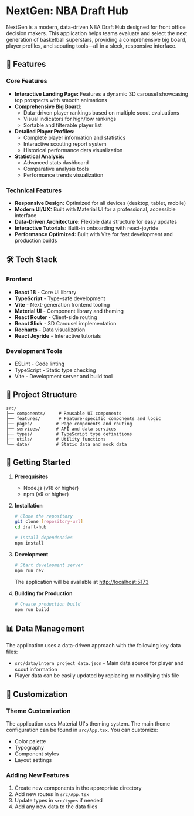 # NextGen: NBA Draft Hub

NextGen is a modern, data-driven NBA Draft Hub designed for front office decision makers. This application helps teams evaluate and select the next generation of basketball superstars, providing a comprehensive big board, player profiles, and scouting tools—all in a sleek, responsive interface.

## 🚀 Features

### Core Features
- **Interactive Landing Page:** Features a dynamic 3D carousel showcasing top prospects with smooth animations
- **Comprehensive Big Board:** 
  - Data-driven player rankings based on multiple scout evaluations
  - Visual indicators for high/low rankings
  - Sortable and filterable player list
- **Detailed Player Profiles:**
  - Complete player information and statistics
  - Interactive scouting report system
  - Historical performance data visualization
- **Statistical Analysis:**
  - Advanced stats dashboard
  - Comparative analysis tools
  - Performance trends visualization

### Technical Features
- **Responsive Design:** Optimized for all devices (desktop, tablet, mobile)
- **Modern UI/UX:** Built with Material UI for a professional, accessible interface
- **Data-Driven Architecture:** Flexible data structure for easy updates
- **Interactive Tutorials:** Built-in onboarding with react-joyride
- **Performance Optimized:** Built with Vite for fast development and production builds

## 🛠 Tech Stack

### Frontend
- **React 18** - Core UI library
- **TypeScript** - Type-safe development
- **Vite** - Next-generation frontend tooling
- **Material UI** - Component library and theming
- **React Router** - Client-side routing
- **React Slick** - 3D Carousel implementation
- **Recharts** - Data visualization
- **React Joyride** - Interactive tutorials

### Development Tools
- ESLint - Code linting
- TypeScript - Static type checking
- Vite - Development server and build tool

## 📁 Project Structure

```
src/
├── components/     # Reusable UI components
├── features/       # Feature-specific components and logic
├── pages/         # Page components and routing
├── services/      # API and data services
├── types/         # TypeScript type definitions
├── utils/         # Utility functions
└── data/          # Static data and mock data
```

## 🚀 Getting Started

1. **Prerequisites**
   - Node.js (v18 or higher)
   - npm (v9 or higher)

2. **Installation**
   ```bash
   # Clone the repository
   git clone [repository-url]
   cd draft-hub

   # Install dependencies
   npm install
   ```

3. **Development**
   ```bash
   # Start development server
   npm run dev
   ```
   The application will be available at [http://localhost:5173](http://localhost:5173)

4. **Building for Production**
   ```bash
   # Create production build
   npm run build
   ```

## 📊 Data Management

The application uses a data-driven approach with the following key data files:
- `src/data/intern_project_data.json` - Main data source for player and scout information
- Player data can be easily updated by replacing or modifying this file

## 🎨 Customization

### Theme Customization
The application uses Material UI's theming system. The main theme configuration can be found in `src/App.tsx`. You can customize:
- Color palette
- Typography
- Component styles
- Layout settings

### Adding New Features
1. Create new components in the appropriate directory
2. Add new routes in `src/App.tsx`
3. Update types in `src/types` if needed
4. Add any new data to the data files